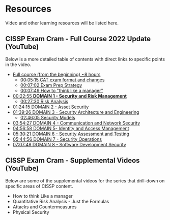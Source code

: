 # Resources

Video and other learning resources will be listed here.

## CISSP Exam Cram - Full Course 2022 Update (YouTube)

Below is a more detailed table of contents with direct links to specific points in the video.

- [Full course (from the beginning) ~8 hours](https://youtu.be/qMScJnHaC9s)
    - [00:05:15 CAT exam format and changes](https://youtu.be/qMScJnHaC9s?t=315) 
    - [00:07:02 Exam Prep Strategy](https://youtu.be/qMScJnHaC9s?t=422)
    - [00:07:49 How to "think like a manager"](https://youtu.be/qMScJnHaC9s?t=469)
- [00:22:55 **DOMAIN 1 - Security and Risk Management**](https://youtu.be/qMScJnHaC9s?t=1375)
    - [00:27:30 Risk Analysis](https://youtu.be/qMScJnHaC9s?t=1650)
- [01:24:15 DOMAIN 2 - Asset Security](https://youtu.be/qMScJnHaC9s?t=5055)
- [01:39:26 DOMAIN 3 - Security Architecture and Engineering](https://youtu.be/qMScJnHaC9s?t=5968)
    - [02:46:05 Security Models](https://youtu.be/qMScJnHaC9s?t=9965)
- [03:54:27 DOMAIN 4 - Communication and Network Security](https://youtu.be/qMScJnHaC9s?t=14068)
- [04:56:58 DOMAIN 5- Identity and Access Management](https://youtu.be/qMScJnHaC9s?t=17818)
- [05:30:21 DOMAIN 6 - Security Assessment and Testing](https://youtu.be/qMScJnHaC9s?t=19822)
- [05:44:56 DOMAIN 7 - Security Operations](https://youtu.be/qMScJnHaC9s?t=20696)
- [07:07:48 DOMAIN 8 - Software Development Security](https://youtu.be/qMScJnHaC9s?t=25668)

## CISSP Exam Cram - Supplemental Videos (YouTube)

Below are some of the supplemental videos for the series that drill-down on specific areas of CISSP content.

- How to think Like a manager 
- Quantitative Risk Analysis - Just the Formulas
- Attacks and Countermeasures 
- Physical Security